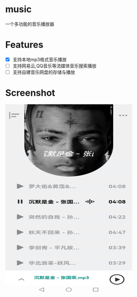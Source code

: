 # music
一个多功能的音乐播放器
# Features

- [x] 支持本地mp3格式音乐播放
- [ ] 支持网易云,QQ音乐等流媒体音乐搜索播放
- [ ] 支持自建音乐网盘的存储与播放

# Screenshot

<img src="https://github.com/Chi-Kai/flutter_music/blob/main/images/sreenshot1.jpeg" width="400" height="600">
